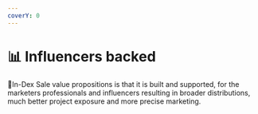 ```yaml
---
coverY: 0
---
```


# 📊 Influencers backed

:clap:In-Dex Sale value propositions is that it is built and supported, for the marketers professionals and influencers resulting in broader distributions, much better project exposure and more precise marketing.
